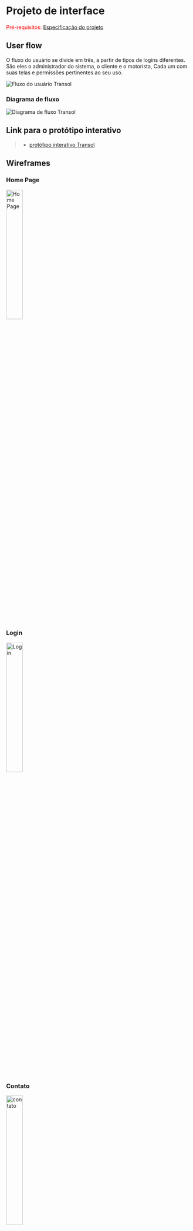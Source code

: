 
# Projeto de interface

<span style="color:red">Pré-requisitos: <a href="02-Especificacao.md"> Especificação do projeto</a></span>


 ## User flow

O fluxo do usuário se divide em três, a partir de tipos de logins diferentes. São eles o administrador do sistema, o cliente e o motorista, Cada um com suas telas e permissões pertinentes ao seu uso.

![Fluxo do usuário Transol](images/Fluxo_do_usuario.png)



### Diagrama de fluxo


![Diagrama de fluxo Transol](images/Diagrama_de_fluxo_do_usuario_Transol.png)

## Link para o protótipo interativo 
> - [protótipo interativo Transol](https://www.figma.com/proto/xlIznOchEOCRdWxV29P7ub/Transol?page-id=0%3A1&node-id=123-84&p=f&viewport=413%2C1042%2C0.25&t=ewmA8ZE3FgucOyes-1&scaling=scale-down&content-scaling=fixed&starting-point-node-id=1%3A2)
>





## Wireframes

### Home Page
<img src="./images/home.png" alt="Home Page" width="30%">

### Login
<img src="./images/login.png" alt="Login" width="30%">

### Contato
<img src="./images/contato.png" alt="contato" width="30%">

### ADM - Main Page
<img src="./images/ADM-main.png" alt="ADM Main" width="30%">

### ADM - Busca
<img src="./images/ADM-buscar.png" alt="Buscar" width="30%">

### ADM - Editar Cliente
<img src="./images/ADM-editar-cliente.png" alt="ADM Editar Cliente" width="30%">

### ADM - Editar Motorista
<img src="./images/ADM-Editar-motorista.png" alt="ADM Editar Motorista" width="30%">

### ADM - Editar Veículo
<img src="./images/ADM-Editar-Veiculo.png" alt="ADM Editar Veículo" width="30%">

### ADM - Criar Rota
<img src="./images/ADM-Criar-Rota.png" alt="ADM Criar Rota" width="30%">

### Cliente/ADM - Perfil
<img src="./images/Cliente-Main.png" alt="Cliente Main" width="30%">
<img src="./images/Cliente-Main-2.png" alt="Cliente Main" width="30%">

### Cliente - Adicionar Comprovante
<img src="./images/Cliente-Inserir-Recibo.png" alt="Cliente Adicionar Comprovante" width="30%">


### Motorista/ADM - Main Page
<img src="./images/Motorista-Main.png" alt="Motorista - Main Page" width="30%">

### Motorista/ADM - Visualizar Rota
<img src="./images/Visualizar-Rota.png" alt="Motorista - Visualizar Rota" width="30%">

### Motorista/ADM - Dados do Veículo
<img src="./images/Visualizar-Veiculo.png" alt="Motorista - Dados do Veículo" width="30%">



## Interface do sistema

Visão geral da interação do usuário por meio das telas do sistema. Apresente as principais interfaces da plataforma em sua versão final.

### Tela principal do sistema

Descrição da tela principal do sistema.

> Insira aqui a tela principal do sistema


###  Telas do processo 1

Descrição da tela relativa à atividade 1 do processo 1.

> Insira aqui a tela da atividade 1

Descrição da tela relativa à atividade 2 do processo 1.

> Insira aqui a tela da atividade 2


### Telas do processo 2

Descrição da tela relativa à atividade 1 do processo 2.

> Insira aqui a tela da atividade 1

Descrição da tela relativa à atividade 2 do processo 2.

> Insira aqui a tela da atividade 2
